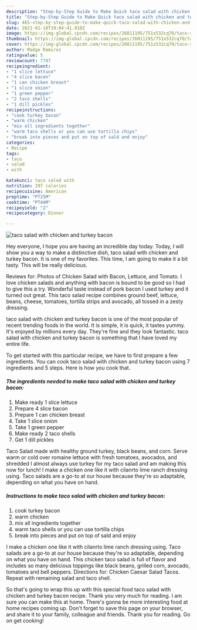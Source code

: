 ```yaml
---
description: "Step-by-Step Guide to Make Quick taco salad with chicken and turkey bacon"
title: "Step-by-Step Guide to Make Quick taco salad with chicken and turkey bacon"
slug: 465-step-by-step-guide-to-make-quick-taco-salad-with-chicken-and-turkey-bacon
date: 2021-01-18T19:04:41.918Z
image: https://img-global.cpcdn.com/recipes/26811195/751x532cq70/taco-salad-with-chicken-and-turkey-bacon-recipe-main-photo.jpg
thumbnail: https://img-global.cpcdn.com/recipes/26811195/751x532cq70/taco-salad-with-chicken-and-turkey-bacon-recipe-main-photo.jpg
cover: https://img-global.cpcdn.com/recipes/26811195/751x532cq70/taco-salad-with-chicken-and-turkey-bacon-recipe-main-photo.jpg
author: Madge Ramirez
ratingvalue: 5
reviewcount: 7787
recipeingredient:
- "1 slice lettuce"
- "4 slice bacon"
- "1 can chicken breast"
- "1 slice onion"
- "1 green pepper"
- "2 taco shells"
- "1 dill pickles"
recipeinstructions:
- "cook turkey bacon"
- "warm chicken"
- "mix all ingredients together"
- "warm taco shells or you can use tortilla chips"
- "break into pieces and put on top of sald and enjoy"
categories:
- Recipe
tags:
- taco
- salad
- with

katakunci: taco salad with 
nutrition: 297 calories
recipecuisine: American
preptime: "PT25M"
cooktime: "PT44M"
recipeyield: "2"
recipecategory: Dinner

---
```



![taco salad with chicken and turkey bacon](https://img-global.cpcdn.com/recipes/26811195/751x532cq70/taco-salad-with-chicken-and-turkey-bacon-recipe-main-photo.jpg)

Hey everyone, I hope you are having an incredible day today. Today, I will show you a way to make a distinctive dish, taco salad with chicken and turkey bacon. It is one of my favorites. This time, I am going to make it a bit tasty. This will be really delicious.

Reviews for: Photos of Chicken Salad with Bacon, Lettuce, and Tomato. I love chicken salads and anything with bacon is bound to be good so I had to give this a try. Wonderful taste instead of pork bacon I used turkey and it turned out great. This taco salad recipe combines ground beef, lettuce, beans, cheese, tomatoes, tortilla strips and avocado, all tossed in a zesty dressing.

taco salad with chicken and turkey bacon is one of the most popular of recent trending foods in the world. It is simple, it is quick, it tastes yummy. It's enjoyed by millions every day. They're fine and they look fantastic. taco salad with chicken and turkey bacon is something that I have loved my entire life.


To get started with this particular recipe, we have to first prepare a few ingredients. You can cook taco salad with chicken and turkey bacon using 7 ingredients and 5 steps. Here is how you cook that.

<!--inarticleads1-->

##### The ingredients needed to make taco salad with chicken and turkey bacon:

1. Make ready 1 slice lettuce
1. Prepare 4 slice bacon
1. Prepare 1 can chicken breast
1. Take 1 slice onion
1. Take 1 green pepper
1. Make ready 2 taco shells
1. Get 1 dill pickles


Taco Salad made with healthy ground turkey, black beans, and corn. Serve warm or cold over romaine lettuce with fresh tomatoes, avocados, and shredded I almost always use turkey for my taco salad and am making this now for lunch! I make a chicken one like it with cilanrto lime ranch dressing using. Taco salads are a go-to at our house because they&#39;re so adaptable, depending on what you have on hand. 

<!--inarticleads2-->

##### Instructions to make taco salad with chicken and turkey bacon:

1. cook turkey bacon
1. warm chicken
1. mix all ingredients together
1. warm taco shells or you can use tortilla chips
1. break into pieces and put on top of sald and enjoy


I make a chicken one like it with cilanrto lime ranch dressing using. Taco salads are a go-to at our house because they&#39;re so adaptable, depending on what you have on hand. This chicken taco salad is full of flavor and includes so many delicious toppings like black beans, grilled corn, avocado, tomatoes and bell peppers. Directions for: Chicken Caesar Salad Tacos. Repeat with remaining salad and taco shell. 

So that's going to wrap this up with this special food taco salad with chicken and turkey bacon recipe. Thank you very much for reading. I am sure you can make this at home. There's gonna be more interesting food at home recipes coming up. Don't forget to save this page on your browser, and share it to your family, colleague and friends. Thank you for reading. Go on get cooking!
